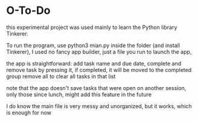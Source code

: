 # O-To-Do
this experimental project was used mainly to learn the Python library Tinkerer.

To run the program, use python3 mian.py inside the folder (and install Tinkerer),
I used no fancy app builder, just a file you run to launch the app,

the app is straightforward:
add task name and due date, complete and remove task by
pressing it, if completed, it will be moved to the completed group
remove all to clear all tasks in that list

note that the app doesn't save tasks that were open on another session, only those since lunch,
might add this feature in the future

I do know the main file is very messy and unorganized, but it works, which is enough for now
